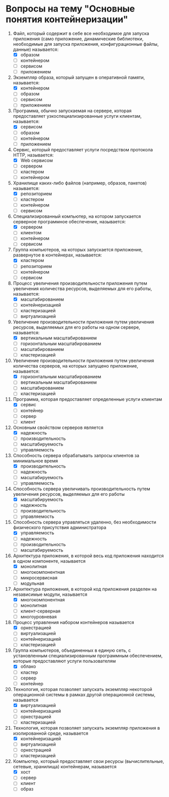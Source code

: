 # Вопросы на тему "Основные понятия контейнеризации"

1. Файл, который содержит в себе все необходимое для запуска приложения (само приложение, динамические библиотеки, необходимые для запуска приложения, конфигурационные файлы, данные) называется:
    - [x] образом
    - [ ] контейнером
    - [ ] сервисом
    - [ ] приложением
2. Экземпляр образа, который запущен в оперативной памяти, называется:
    - [x] контейнером
    - [ ] образом
    - [ ] сервисом
    - [ ] приложением
3. Программа, обычно запускаемая на сервере, которая предоставляет узкоспециализированные услуги клиентам, называется:
    - [x] сервисом
    - [ ] образом
    - [ ] контейнером
    - [ ] приложением
4. Сервис, который предоставляет услуги посредством протокола HTTP, называется:
   - [x] Web сервисом
   - [ ] сервером
   - [ ] кластером
   - [ ] контейнером
5. Хранилище каких-либо файлов (например, образов, пакетов) называется:
    - [x] репозиторием
    - [ ] кластером
    - [ ] контейнером
    - [ ] сервисом
6. Специализированный компьютер, на котором запускается серверное программное обеспечение, называется:
    - [x] сервером
    - [ ] клиентом
    - [ ] контейнером
    - [ ] сервисом
7. Группа компьютеров, на которых запускается приложение, развернутое в контейнерах, называется:
    - [x] кластером
    - [ ] репозиторием
    - [ ] контейнером
    - [ ] сервисом
8. Процесс увеличения производительности приложения путем увеличения количества ресурсов, выделяемых для его работы, называется:
    - [x] масштабированием
    - [ ] контейнеризацией
    - [ ] кластеризацией
    - [ ] виртуализацией
9. Увеличение производительности приложения путем увеличения ресурсов, выделяемых для его работы на одном сервере, называется:
    - [x] вертикальным масштабированием
    - [ ] горизонтальным масштабированием
    - [ ] масштабированием
    - [ ] кластеризацией
10. Увеличение производительности приложения путем увеличения количества серверов, на которых запущено приложение, называется:
    - [x] горизонтальным масштабированием
    - [ ] вертикальным масштабированием
    - [ ] масштабированием
    - [ ] кластеризацией
11. Программа, которая предоставляет определенные услуги клиентам
    - [x] сервис
    - [ ] контейнер
    - [ ] сервер
    - [ ] клиент
12. Основным свойством серверов является
    - [x] надежность
    - [ ] производительность
    - [ ] масштабируемость
    - [ ] управляемость
13. Способность сервера обрабатывать запросы клиентов за минимальное время
    - [x] производительность
    - [ ] надежность
    - [ ] масштабируемость
    - [ ] управляемость
14. Способность сервера увеличивать производительность путем увеличения ресурсов, выделяемых для его работы
    - [x] масштабируемость
    - [ ] надежность
    - [ ] производительность
    - [ ] управляемость
15. Способность сервера управляться удаленно, без необходимости физического присутствия администратора
    - [x] управляемость
    - [ ] надежность
    - [ ] производительность
    - [ ] масштабируемость
16. Архитектура приложения, в которой весь код приложения находится в одном компоненте, называется
    - [x] монолитная
    - [ ] многокомпонентная
    - [ ] микросервисная
    - [ ] модульная
17. Архитектура приложения, в которой код приложения разделен на независимые модули, называется
    - [x] многокомпонентная
    - [ ] монолитная
    - [ ] клиент-серверная
    - [ ] многоуровневая
18. Процесс управления набором контейнеров называется
    - [x] оркестрацией
    - [ ] виртуализацией
    - [ ] контейнеризацией
    - [ ] кластеризацией
19. Группа компьютеров, объединенных в единую сеть, с установленным специализированным программным обеспечением, которые предоставляют услуги пользователям
    - [x] облако
    - [ ] кластер
    - [ ] сервер
    - [ ] контейнер
20. Технология, которая позволяет запускать экземпляр некоторой операционной системы в рамках другой операционной системы, называется
    - [x] виртуализацией
    - [ ] контейнеризацией
    - [ ] оркестрацией
    - [ ] кластеризацией
21. Технология, которая позволяет запускать экземпляр приложения в изолированной среде, называется
    - [x] контейнеризацией
    - [ ] виртуализацией
    - [ ] оркестрацией
    - [ ] кластеризацией
22. Компьютер, который предоставляет свои ресурсы (вычислительные, сетевые, хранилища) контейнерам, называется
    - [x] хост
    - [ ] сервер
    - [ ] клиент
    - [ ] образ
